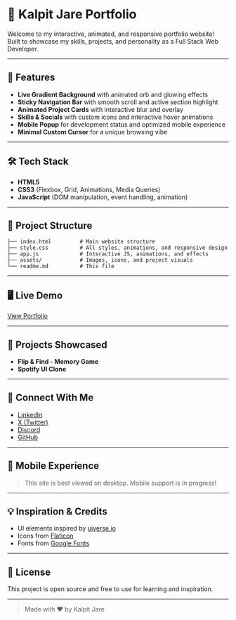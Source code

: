 # 🚀 Kalpit Jare Portfolio

Welcome to my interactive, animated, and responsive portfolio website! Built to showcase my skills, projects, and personality as a Full Stack Web Developer.

---

## 🌌 Features
- **Live Gradient Background** with animated orb and glowing effects
- **Sticky Navigation Bar** with smooth scroll and active section highlight
- **Animated Project Cards** with interactive blur and overlay
- **Skills & Socials** with custom icons and interactive hover animations
- **Mobile Popup** for development status and optimized mobile experience
- **Minimal Custom Cursor** for a unique browsing vibe

---

## 🛠️ Tech Stack
- **HTML5**
- **CSS3** (Flexbox, Grid, Animations, Media Queries)
- **JavaScript** (DOM manipulation, event handling, animation)

---

## 📂 Project Structure
```
├── index.html         # Main website structure
├── style.css          # All styles, animations, and responsive design
├── app.js             # Interactive JS, animations, and effects
├── assets/            # Images, icons, and project visuals
└── readme.md          # This file
```

---

## 🖥️ Live Demo
[View Portfolio](https://kalpit118.github.io/kalpitjare)

---

## 🧩 Projects Showcased
- **Flip & Find - Memory Game**
- **Spotify UI Clone**

---

## 🤝 Connect With Me
- [LinkedIn](https://www.linkedin.com/in/kalpitjare/)
- [X (Twitter)](https://www.x.com/in/kalpitjare/)
- [Discord](https://discord.gg/Wbchvww3ca)
- [GitHub](https://github.com/kalpitjare118)

---

## 📱 Mobile Experience
> This site is best viewed on desktop. Mobile support is in progress!

---

## 💡 Inspiration & Credits
- UI elements inspired by [uiverse.io](https://uiverse.io/)
- Icons from [Flaticon](https://www.flaticon.com/)
- Fonts from [Google Fonts](https://fonts.google.com/)

---

## 📝 License
This project is open source and free to use for learning and inspiration.

---

> Made with ❤️ by Kalpit Jare